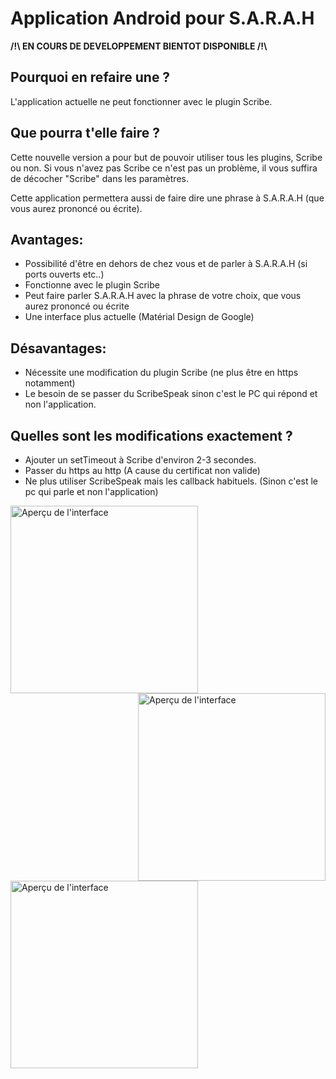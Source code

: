 # Application Android pour S.A.R.A.H


**/!\ EN COURS DE DEVELOPPEMENT BIENTOT DISPONIBLE /!\\**

Pourquoi en refaire une ?
-------------------------

L'application actuelle ne peut fonctionner avec le plugin Scribe.

Que pourra t'elle faire ?
-------------------------

Cette nouvelle version a pour but de pouvoir utiliser tous les plugins, Scribe ou non.
Si vous n'avez pas Scribe ce n'est pas un problème, il vous suffira de décocher "Scribe" dans les paramètres.

Cette application permettera aussi de faire dire une phrase à S.A.R.A.H (que vous aurez prononcé ou écrite).

Avantages:
----------
- Possibilité d'être en dehors de chez vous et de parler à S.A.R.A.H (si ports ouverts etc..)
- Fonctionne avec le plugin Scribe
- Peut faire parler S.A.R.A.H avec la phrase de votre choix, que vous aurez prononcé ou écrite
- Une interface plus actuelle (Matérial Design de Google)

Désavantages:
-------------
- Nécessite une modification du plugin Scribe (ne plus être en https notamment)
- Le besoin de se passer du ScribeSpeak sinon c'est le PC qui répond et non l'application.

Quelles sont les modifications exactement ?
-----------------------------------------
- Ajouter un setTimeout à Scribe d'environ 2-3 secondes.
- Passer du https au http (A cause du certificat non valide)
- Ne plus utiliser ScribeSpeak mais les callback habituels. (Sinon c'est le pc qui parle et non l'application)

<img src="https://raw.githubusercontent.com/Pyozer/SARAH_Application/master/Preview/Preview_interface.png" alt="Aperçu de l'interface" width="300" align="left" />

<img src="https://raw.githubusercontent.com/Pyozer/SARAH_Application/master/Preview/Preview_menu.png" alt="Aperçu de l'interface" width="300" align="right" />

<img src="https://github.com/Pyozer/SARAH_Application/blob/master/Preview/Preview_speak.png" alt="Aperçu de l'interface" width="300" align="left" />
